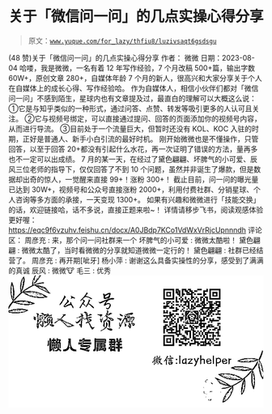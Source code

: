 # 关于「微信问一问」的几点实操心得分享

> 原文：[`www.yuque.com/for_lazy/thfiu8/luzivsaqt6gsdsgu`](https://www.yuque.com/for_lazy/thfiu8/luzivsaqt6gsdsgu)

<ne-h2 id="659bf116" data-lake-id="659bf116"><ne-heading-ext><ne-heading-anchor></ne-heading-anchor><ne-heading-fold></ne-heading-fold></ne-heading-ext><ne-heading-content><ne-text id="u8c39c529">(48 赞)关于「微信问一问」的几点实操心得分享</ne-text></ne-heading-content></ne-h2> <ne-p id="u7e967eb9" data-lake-id="u7e967eb9"><ne-text id="u4a3206b0">作者： 微微</ne-text></ne-p> <ne-p id="ue6c9b398" data-lake-id="ue6c9b398"><ne-text id="u8cb2e0e6">日期：2023-08-04</ne-text></ne-p> <ne-p id="ubb392c64" data-lake-id="ubb392c64"><ne-text id="u59aafbb7">哈喽，我是微微，一名有着 12 年写作经验，7 个月改稿 500+篇，输出字数 60W+，原创文章 280+，自媒体年龄 7 个月的新人，很高兴和大家分享关于个人在自媒体上的成长心得、写作经验哈。</ne-text></ne-p> <ne-p id="u8cc84cd2" data-lake-id="u8cc84cd2"><ne-text id="udab4d0b7">作为自媒体人，相信小伙伴们都对「微信问一问」不感到陌生，星球内也有文章提及过，最直白的理解可以大概这么说：</ne-text></ne-p> <ne-p id="u369d756b" data-lake-id="u369d756b"><ne-text id="uc1a1a4b1" ne-bold="true">①它是与知乎类似的一种形式，通过问答、点赞、转发等吸引更多的人认可且关注。</ne-text></ne-p> <ne-p id="u6008629e" data-lake-id="u6008629e"><ne-text id="ua393c9e7" ne-bold="true">②它与视频号绑定，可以直接通过提问、回答的页面添加你的视频号内容，从而进行导流。</ne-text></ne-p> <ne-p id="u982a627e" data-lake-id="u982a627e"><ne-text id="u1a9d1f6a" ne-bold="true">③目前处于一个流量巨大，但暂时还没有 KOL、KOC 入驻的时期，正好是普通人、新手小白引流的最好时机。</ne-text></ne-p> <ne-p id="uec56aa01" data-lake-id="uec56aa01"><ne-text id="ucdab624d">刚开始微微也是不懂操作，只管回答，以至于回答 20+都没有引起什么水花，再一次证明了错误的方法，量再多也不一定可以出成绩。</ne-text></ne-p> <ne-p id="u59af83ee" data-lake-id="u59af83ee"><ne-text id="ufc9b65b6">7 月的某一天，在经过了黛色翩翩、坏脾气的小可爱、辰风三位老师的指导下，仅仅回答了不到 10 个问题，虽然并非诞生了爆款，但是数据却出奇的惊人，</ne-text><ne-text id="u606e6412" ne-bold="true">一觉醒来直接 99+！涨粉 300+！</ne-text></ne-p> <ne-p id="ua98a28dd" data-lake-id="ua98a28dd"><ne-text id="u94b806a3">截止目前，问一问的曝光量已达到 30W+，视频号和公众号直接涨粉 2000+，利用付费社群、分销星球、个人咨询等多方面的承接，一天变现 1300+。</ne-text></ne-p> <ne-p id="u962a9743" data-lake-id="u962a9743"><ne-text id="u485441e0">如果有兴趣和微微进行「技能交换」的话，欢迎链接哈，话不多说，直接正题来啦~！</ne-text></ne-p> <ne-p id="u4da6a31d" data-lake-id="u4da6a31d"><ne-text id="ude1d4d2a">详情请移步飞书，阅读观感体验更好喔：</ne-text></ne-p> <ne-p id="uad9a0c98" data-lake-id="uad9a0c98">[<ne-text id="ufbe78a60" ne-underline="true">https://eqc9f6vzuhv.feishu.cn/docx/A0JBdp7KCo1VdWxVrRjcUpnnndh</ne-text>](https://eqc9f6vzuhv.feishu.cn/docx/A0JBdp7KCo1VdWxVrRjcUpnnndh)</ne-p> <ne-hole id="u289ea84a" data-lake-id="u289ea84a"><ne-card data-card-name="hr" data-card-type="block" id="dxay5" data-event-boundary="card"><ne-p id="u75aba9a5" data-lake-id="u75aba9a5"><ne-text id="u8c27cfbf">评论区：</ne-text></ne-p> <ne-p id="u3d77468c" data-lake-id="u3d77468c"><ne-text id="ub989fe38">周彦充 : 来，那个问一问社群来一个</ne-text> <ne-text id="u0e9bc269">坏脾气的小可爱 : 微微太酷啦！</ne-text> <ne-text id="ub61eb675">黛色翩翩 : 微微太酷了，当时看微微的分享就知道微微一定行的！</ne-text> <ne-text id="u8f502e77">黛色翩翩 : 社群已经结营了。</ne-text> <ne-text id="uc728456e">周彦充 : 再开期[呲牙]</ne-text> <ne-text id="u7b4908e7">杨小萍 : 谢谢这么具备实操性的分享，感受到了满满的真诚</ne-text> <ne-text id="uca663382">辰风 : 微微🐮</ne-text> <ne-text id="u24d9045b">毛三 : 优秀</ne-text></ne-p> <ne-p id="u9713e94f" data-lake-id="u9713e94f"><ne-card data-card-name="image" data-card-type="inline" id="usbb8" data-event-boundary="card">![](img/894d30a529e7c37bcd3392323c99941c.png)  <ne-hole id="u28b76b08" data-lake-id="u28b76b08"><ne-card data-card-name="hr" data-card-type="block" id="H2rYd" data-event-boundary="card"></ne-card></ne-hole></ne-card></ne-p></ne-card></ne-hole>